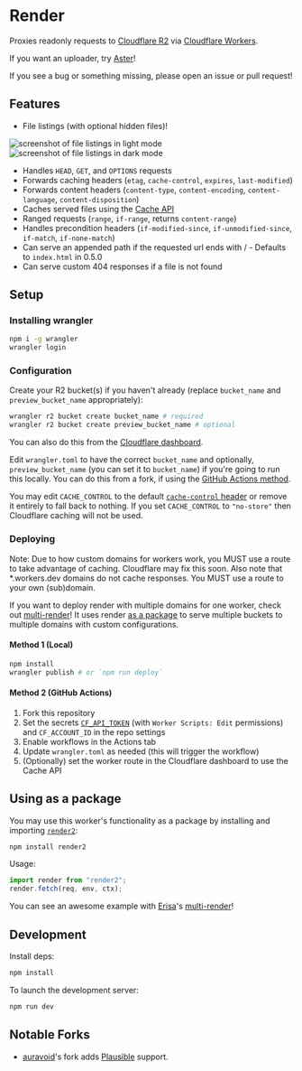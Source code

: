 # Render

Proxies readonly requests to [Cloudflare R2](https://developers.cloudflare.com/r2) via [Cloudflare Workers](https://workers.dev).

If you want an uploader, try [Aster](https://github.com/kotx/aster)!

If you see a bug or something missing, please open an issue or pull request!

## Features
- File listings (with optional hidden files)!

![screenshot of file listings in light mode](https://user-images.githubusercontent.com/33439542/193165135-1dd935f5-b68b-495a-97cc-9c69c3c0ce01.png)
![screenshot of file listings in dark mode](https://user-images.githubusercontent.com/33439542/193165189-3cd4b79e-27ea-4397-bb80-f3ccf31185dc.png)


- Handles `HEAD`, `GET`, and `OPTIONS` requests
- Forwards caching headers (`etag`, `cache-control`, `expires`, `last-modified`)
- Forwards content headers (`content-type`, `content-encoding`, `content-language`, `content-disposition`)
- Caches served files using the [Cache API](https://developers.cloudflare.com/workers/runtime-apis/cache/)
- Ranged requests (`range`, `if-range`, returns `content-range`)
- Handles precondition headers (`if-modified-since`, `if-unmodified-since`, `if-match`, `if-none-match`)
- Can serve an appended path if the requested url ends with / - Defaults to `index.html` in 0.5.0
- Can serve custom 404 responses if a file is not found

## Setup

### Installing wrangler

```sh
npm i -g wrangler
wrangler login
```

### Configuration

Create your R2 bucket(s) if you haven't already (replace `bucket_name` and `preview_bucket_name` appropriately):
```sh
wrangler r2 bucket create bucket_name # required
wrangler r2 bucket create preview_bucket_name # optional
```
You can also do this from the [Cloudflare dashboard](https://dash.cloudflare.com/?to=/:account/r2/buckets/new).

Edit `wrangler.toml` to have the correct `bucket_name` and optionally, `preview_bucket_name`  (you can set it to `bucket_name`) if you're going to run this locally.
You can do this from a fork, if using the [GitHub Actions method](#method-2-github-actions).

You may edit `CACHE_CONTROL` to the default [`cache-control` header](https://developer.mozilla.org/en-US/docs/Web/HTTP/Headers/Cache-Control) or remove it entirely to fall back to nothing. If you set `CACHE_CONTROL` to `"no-store"` then Cloudflare caching will not be used.

### Deploying

Note: Due to how custom domains for workers work, you MUST use a route to take advantage of caching. Cloudflare may fix this soon.
Also note that \*.workers.dev domains do not cache responses. You MUST use a route to your own (sub)domain.

If you want to deploy render with multiple domains for one worker, check out [multi-render](https://github.com/Erisa/multi-render)! It uses render [as a package](#using-as-a-package) to serve multiple buckets to multiple domains with custom configurations.

#### Method 1 (Local)
```sh
npm install
wrangler publish # or `npm run deploy`
```

#### Method 2 (GitHub Actions)
1. Fork this repository
2. Set the secrets [`CF_API_TOKEN`](https://dash.cloudflare.com/profile/api-tokens) (with `Worker Scripts: Edit` permissions) and `CF_ACCOUNT_ID` in the repo settings
3. Enable workflows in the Actions tab
4. Update `wrangler.toml` as needed (this will trigger the workflow)
5. (Optionally) set the worker route in the Cloudflare dashboard to use the Cache API

## Using as a package

You may use this worker's functionality as a package by installing and importing [`render2`](https://www.npmjs.com/package/render2):
```sh
npm install render2
```
Usage:
```js
import render from "render2";
render.fetch(req, env, ctx);
```

You can see an awesome example with [Erisa](https://github.com/Erisa)'s [multi-render](https://github.com/Erisa/multi-render)!

## Development

Install deps:
```sh
npm install
```

To launch the development server:
```sh
npm run dev
```

## Notable Forks

- [auravoid](https://github.com/auravoid)'s fork adds [Plausible](https://plausible.io) support.
